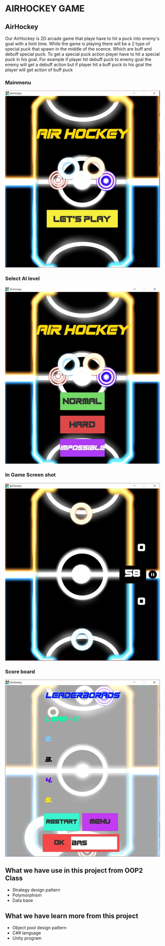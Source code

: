 # AIRHOCKEY GAME
## AirHockey

Our AirHockey is 2D arcade game that playe have to hit a puck into enemy's goal with a limit time. While the game is playing there will be a 2 type of special puck that spawn in the middle of the scence. Which are buff and debuff special puck. To get a special puck action player have to hit a special puck in his goal. For example if player hit debuff puck to enemy goal the enemy will get a debuff action but if player hit a buff puck to his goal the player will get action of buff puck

### Mainmenu  
![Alt text](Assets/SampleUI/main.jpg)
### Select AI level    
![Alt text](Assets/SampleUI/LevelSelect.jpg)
### In Game Screen shot
![Alt text](Assets/SampleUI/InGame.jpg)
### Score board
![Alt text](Assets/SampleUI/DataBase.jpg)

## What we have use in this project from OOP2 Class

- Strategy design pattern
- Polymorphism
- Data base

## What we have learn more from this project

- Object pool design pattern
- C## language
- Unity program

